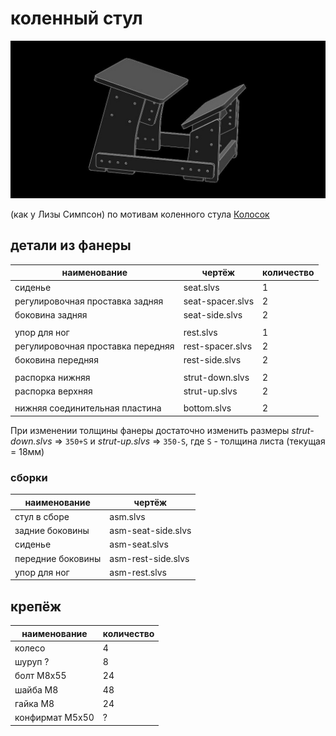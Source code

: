 # коленный стул

![](kneechair.jpg)

(как у Лизы Симпсон) по мотивам коленного стула [Колосок](https://kolstul.ru/chertezhi-kolennogo-stula-delaem-stul-samostoyatelno/)

## детали из фанеры

|наименование|чертёж|количество|
|-|-|-|
|сиденье|seat.slvs|1
|регулировочная проставка задняя|seat-spacer.slvs|2
|боковина задняя|seat-side.slvs|2
|||
|упор для ног|rest.slvs|1
|регулировочная проставка передняя|rest-spacer.slvs|2
|боковина передняя|rest-side.slvs|2
|||
|распорка нижняя|strut-down.slvs|2
|распорка верхняя|strut-up.slvs|2
|||
|нижняя соединительная пластина|bottom.slvs|2

При изменении толщины фанеры достаточно изменить размеры *strut-down.slvs* => `350+S` и *strut-up.slvs* => `350-S`, где `S` - толщина листа (текущая = 18мм)

### сборки
|наименование|чертёж|
|-|-|
|стул в сборе|asm.slvs
|задние боковины|asm-seat-side.slvs
|сиденье|asm-seat.slvs
|передние боковины|asm-rest-side.slvs
|упор для ног|asm-rest.slvs

## крепёж

|наименование|количество|
|-|-|
|колесо|4
|шуруп ?|8
|болт М8х55|24
|шайба М8|48
|гайка М8|24
|конфирмат М5х50|?
